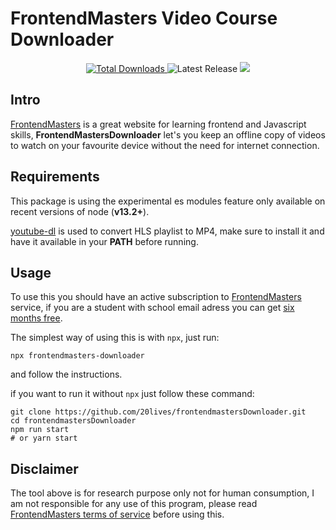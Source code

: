 # FrontendMasters Video Course Downloader

<p align="center">
  <a href="https://www.npmjs.com/package/frontendmasters-downloader">
    <img src="https://img.shields.io/npm/dt/frontendmasters-downloader.svg" alt="Total Downloads">
  </a>
  <img src="https://img.shields.io/npm/v/frontendmasters-downloader.svg" alt="Latest Release">
  <img src="https://i.imgur.com/1lxq31F.gif">
</p>

## Intro

[FrontendMasters](https://frontendmasters.com) is a great website for learning frontend and Javascript skills, **FrontendMastersDownloader** let's you keep an offline copy of videos to watch on your favourite device without the need for internet connection.

## Requirements

This package is using the experimental es modules feature only available on recent versions of node (**v13.2+**).

[youtube-dl](https://rg3.github.io/youtube-dl/) is used to convert HLS playlist to MP4, make sure to install it and have it available in your **PATH** before running.

## Usage

To use this you should have an active subscription to [FrontendMasters](https://frontendmasters.com) service, if you are a student with school email adress you can get [six months free](https://frontendmasters.com/welcome/github-student-developers/).


The simplest way of using this is with `npx`, just run:
```
npx frontendmasters-downloader
```
and follow the instructions.

if you want to run it without `npx` just follow these command:

```
git clone https://github.com/20lives/frontendmastersDownloader.git
cd frontendmastersDownloader
npm run start
# or yarn start
```

## Disclaimer

The tool above is for research purpose only not for human consumption, I am not responsible for any use of this program, please read [FrontendMasters terms of service](https://static.frontendmasters.com/assets/legal/MasterServicesAgreement.pdf) before using this.
